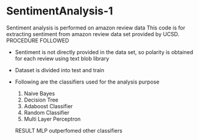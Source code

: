 # SentimentAnalysis-1
Sentiment analysis is performed on amazon review data
This code is for extracting sentiment from amazon review data set provided by UCSD.
PROCEDURE FOLLOWED
- Sentiment is not directly provided in the data set, so polarity is obtained for each review using text blob library
- Dataset is divided into test and train 
- Following are the classifiers used for the analysis purpose
  1. Naive Bayes
  2. Decision Tree
  3. Adaboost Classifier
  4. Random Classifier
  5. Multi Layer Perceptron
  
  RESULT
  MLP outperfomed other classifiers
  
  
  
